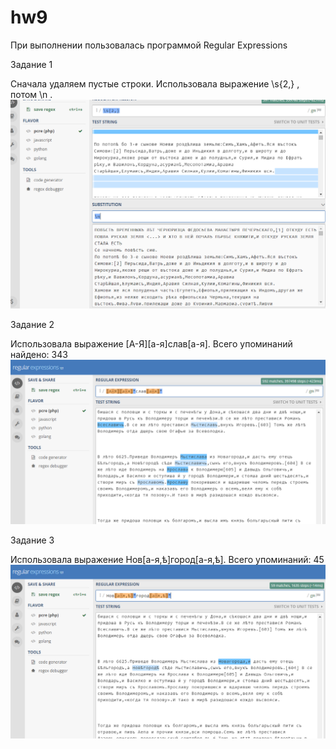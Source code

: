 # hw9
При выполнении пользовалаcь программой Regular Expressions

Задание 1

Сначала удаляем пустые строки. Использовала выражение \s{2,} , потом \n . 
![](https://github.com/anjuta1705/hw9/blob/master/2.png)

Задание 2

Использовала выражение [А-Я][а-я]слав[а-я]. Всего упоминаний найдено: 343
![](https://github.com/anjuta1705/hw9/blob/master/3.png)

Задание 3

Использовала выражение Нов[а-я,ѣ]город[а-я,ѣ]. Всего упоминаний: 45
![](https://github.com/anjuta1705/hw9/blob/master/4.png)
